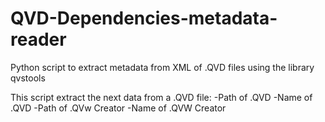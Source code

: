 # QVD-Dependencies-metadata-reader
Python script to extract metadata from XML of .QVD files using the library qvstools

This script extract the next data from a .QVD file:
-Path of .QVD 
-Name of .QVD 
-Path of .QVw Creator 
-Name of .QVW Creator
